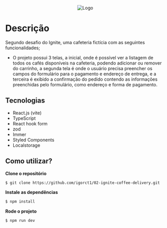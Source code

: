 

<div align="center">

![Logo](https://imgur.com/rpdQRyO.png)
</div>

# Descrição
Segundo desafio do Ignite, uma cafeteria fictícia com as seguintes funcionalidades;
- O projeto possui 3 telas, a inicial, onde é possível ver a listagem de todos os cafés disponíveis na cafeteria, podendo adicionar ou remover do carrinho,
  a segunda tela é onde o usuário precisa preencher os campos do formulário para o pagamento e endereço de entrega, e a terceira é exibido a confirmação do pedido contendo as informações preenchidas pelo formulário, como endereço e forma de pagamento.


## Tecnologias

-   React.js (vite)
-   TypeScript
-   React hook form
-   zod
-   Immer
-   Styled Components
-   Localstorage


## Como utilizar?

**Clone o repositório**

```bash
$ git clone https://github.com/igorct1/02-ignite-coffee-delivery.git
```

**Instale as dependências**

```bash
$ npm install
```

**Rode o projeto**

```bash
$ npm run dev
```
